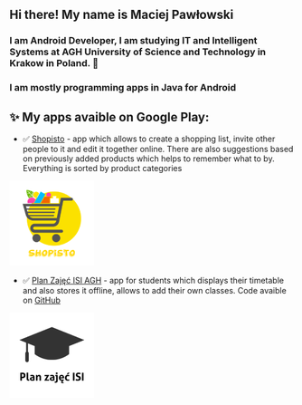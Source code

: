 ## Hi there! My name is Maciej Pawłowski
### I am Android Developer, I am studying IT and Intelligent Systems at AGH University of Science and Technology in Krakow in Poland. 🏢
### I am mostly programming apps in Java for Android
## ✨ My apps avaible on Google Play:
* ✅ [Shopisto](https://play.google.com/store/apps/details?id=com.pawlowski.shopisto) - app which allows to create a shopping list, invite other people to it and edit it together online. There are also suggestions based on previously added products which helps to remember what to by. Everything is sorted by product categories
<img src="https://github.com/maciekpawlowski1/maciekpawlowski1/blob/03e8a80c6ebc4b75eab9067114a6ad60f5266820/app-logos/shopisto-logo.png" alt="shopisto" width="150"/>

* ✅ [Plan Zajęć ISI AGH](https://play.google.com/store/apps/details?id=com.pawlowski.planzajweaiiib) - app for students which displays their timetable and also stores it offline, allows to add their own classes. Code avaible on [GitHub](https://github.com/maciekpawlowski1/Plan_Zajec_ISI)
<img src="https://github.com/maciekpawlowski1/maciekpawlowski1/blob/03e8a80c6ebc4b75eab9067114a6ad60f5266820/app-logos/plan-zajec-isi-logo.png" alt="plan" width="150"/>
